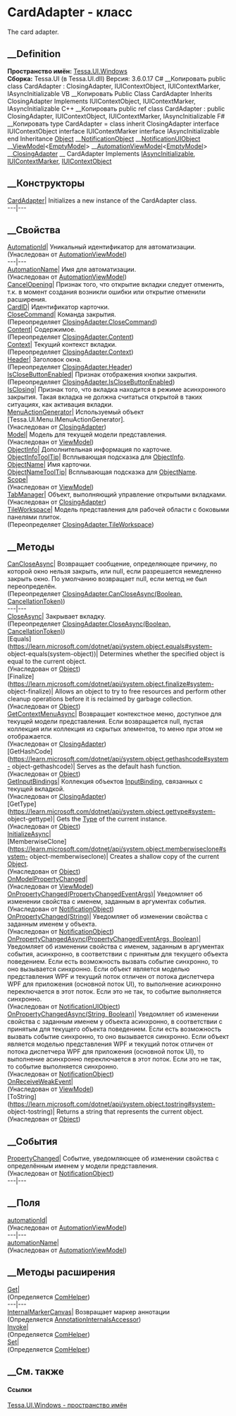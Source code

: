 # CardAdapter - класс
The card adapter.
## __Definition
 **Пространство имён:** [Tessa.UI.Windows](N_Tessa_UI_Windows.htm)  
 **Сборка:** Tessa.UI (в Tessa.UI.dll) Версия: 3.6.0.17
C# __Копировать
     public class CardAdapter : ClosingAdapter, 
    	IUIContextObject, IUIContextMarker, IAsyncInitializable
VB __Копировать
     Public Class CardAdapter
    	Inherits ClosingAdapter
    	Implements IUIContextObject, IUIContextMarker, IAsyncInitializable
C++ __Копировать
     public ref class CardAdapter : public ClosingAdapter, 
    	IUIContextObject, IUIContextMarker, IAsyncInitializable
F# __Копировать
     type CardAdapter = 
        class
            inherit ClosingAdapter
            interface IUIContextObject
            interface IUIContextMarker
            interface IAsyncInitializable
        end
Inheritance
    [Object](https://learn.microsoft.com/dotnet/api/system.object) __[NotificationObject](T_Tessa_Platform_NotificationObject.htm) __[NotificationUIObject](T_Tessa_UI_NotificationUIObject.htm) __[ViewModel](T_Tessa_UI_ViewModel_1.htm)<[EmptyModel](T_Tessa_UI_EmptyModel.htm)> __[AutomationViewModel](T_Tessa_UI_Automation_AutomationViewModel_1.htm)<[EmptyModel](T_Tessa_UI_EmptyModel.htm)> __[ClosingAdapter](T_Tessa_UI_Windows_ClosingAdapter.htm) __ CardAdapter
Implements
    [IAsyncInitializable](T_Tessa_Platform_IAsyncInitializable.htm), [IUIContextMarker](T_Tessa_UI_IUIContextMarker.htm), [IUIContextObject](T_Tessa_UI_IUIContextObject.htm)
##  __Конструкторы
[CardAdapter](M_Tessa_UI_Windows_CardAdapter__ctor.htm)|  Initializes a new
instance of the CardAdapter class.  
---|---  
## __Свойства
[AutomationId](P_Tessa_UI_Automation_AutomationViewModel_1_AutomationId.htm)|
Уникальный идентификатор для автоматизации.  
(Унаследован от
[AutomationViewModel<TModel>](T_Tessa_UI_Automation_AutomationViewModel_1.htm))  
---|---  
[AutomationName](P_Tessa_UI_Automation_AutomationViewModel_1_AutomationName.htm)|
Имя для автоматизации.  
(Унаследован от
[AutomationViewModel<TModel>](T_Tessa_UI_Automation_AutomationViewModel_1.htm))  
[CancelOpening](P_Tessa_UI_Windows_CardAdapter_CancelOpening.htm)|  Признак
того, что открытие вкладки следует отменить, т.к. в момент создания возникли
ошибки или открытие отменили расширения.  
[CardID](P_Tessa_UI_Windows_CardAdapter_CardID.htm)|  Идентификатор карточки.  
[CloseCommand](P_Tessa_UI_Windows_CardAdapter_CloseCommand.htm)|  Команда
закрытия.  
(Переопределяет
[ClosingAdapter.CloseCommand](P_Tessa_UI_Windows_ClosingAdapter_CloseCommand.htm))  
[Content](P_Tessa_UI_Windows_CardAdapter_Content.htm)|  Содержимое.  
(Переопределяет
[ClosingAdapter.Content](P_Tessa_UI_Windows_ClosingAdapter_Content.htm))  
[Context](P_Tessa_UI_Windows_CardAdapter_Context.htm)|  Текущий контекст
вкладки.  
(Переопределяет
[ClosingAdapter.Context](P_Tessa_UI_Windows_ClosingAdapter_Context.htm))  
[Header](P_Tessa_UI_Windows_CardAdapter_Header.htm)|  Заголовок окна.  
(Переопределяет
[ClosingAdapter.Header](P_Tessa_UI_Windows_ClosingAdapter_Header.htm))  
[IsCloseButtonEnabled](P_Tessa_UI_Windows_CardAdapter_IsCloseButtonEnabled.htm)|
Признак отображения кнопки закрытия.  
(Переопределяет
[ClosingAdapter.IsCloseButtonEnabled](P_Tessa_UI_Windows_ClosingAdapter_IsCloseButtonEnabled.htm))  
[IsClosing](P_Tessa_UI_Windows_CardAdapter_IsClosing.htm)|  Признак того, что
вкладка находится в режиме асинхронного закрытия. Такая вкладка не должна
считаться открытой в таких ситуациях, как активация вкладки.  
[MenuActionGenerator](P_Tessa_UI_Windows_ClosingAdapter_MenuActionGenerator.htm)|
Используемый объект [Tessa.UI.Menu.IMenuActionGenerator].  
(Унаследован от [ClosingAdapter](T_Tessa_UI_Windows_ClosingAdapter.htm))  
[Model](P_Tessa_UI_ViewModel_1_Model.htm)|  Модель для текущей модели
представления.  
(Унаследован от [ViewModel<TModel>](T_Tessa_UI_ViewModel_1.htm))  
[ObjectInfo](P_Tessa_UI_Windows_CardAdapter_ObjectInfo.htm)|  Дополнительная
информация по карточке.  
[ObjectInfoToolTip](P_Tessa_UI_Windows_CardAdapter_ObjectInfoToolTip.htm)|
Всплывающая подсказка для
[ObjectInfo](P_Tessa_UI_Windows_CardAdapter_ObjectInfo.htm).  
[ObjectName](P_Tessa_UI_Windows_CardAdapter_ObjectName.htm)|  Имя карточки.  
[ObjectNameToolTip](P_Tessa_UI_Windows_CardAdapter_ObjectNameToolTip.htm)|
Всплывающая подсказка для
[ObjectName](P_Tessa_UI_Windows_CardAdapter_ObjectName.htm).  
[Scope](P_Tessa_UI_ViewModel_1_Scope.htm)|  
(Унаследован от [ViewModel<TModel>](T_Tessa_UI_ViewModel_1.htm))  
[TabManager](P_Tessa_UI_Windows_ClosingAdapter_TabManager.htm)|  Объект,
выполняющий управление открытыми вкладками.  
(Унаследован от [ClosingAdapter](T_Tessa_UI_Windows_ClosingAdapter.htm))  
[TileWorkspace](P_Tessa_UI_Windows_CardAdapter_TileWorkspace.htm)|  Модель
представления для рабочей области с боковыми панелями плиток.  
(Переопределяет
[ClosingAdapter.TileWorkspace](P_Tessa_UI_Windows_ClosingAdapter_TileWorkspace.htm))  
##  __Методы
[CanCloseAsync](M_Tessa_UI_Windows_CardAdapter_CanCloseAsync.htm)|  Возвращает
сообщение, определяющее причину, по которой окно нельзя закрыть, или null,
если разрешается немедленно закрыть окно. По умолчанию возвращает null, если
метод не был переопределён.  
(Переопределяет [ClosingAdapter.CanCloseAsync(Boolean,
CancellationToken)](M_Tessa_UI_Windows_ClosingAdapter_CanCloseAsync.htm))  
---|---  
[CloseAsync](M_Tessa_UI_Windows_CardAdapter_CloseAsync.htm)|  Закрывает
вкладку.  
(Переопределяет [ClosingAdapter.CloseAsync(Boolean,
CancellationToken)](M_Tessa_UI_Windows_ClosingAdapter_CloseAsync.htm))  
[Equals](https://learn.microsoft.com/dotnet/api/system.object.equals#system-
object-equals\(system-object\))| Determines whether the specified object is
equal to the current object.  
(Унаследован от
[Object](https://learn.microsoft.com/dotnet/api/system.object))  
[Finalize](https://learn.microsoft.com/dotnet/api/system.object.finalize#system-
object-finalize)| Allows an object to try to free resources and perform other
cleanup operations before it is reclaimed by garbage collection.  
(Унаследован от
[Object](https://learn.microsoft.com/dotnet/api/system.object))  
[GetContextMenuAsync](M_Tessa_UI_Windows_ClosingAdapter_GetContextMenuAsync.htm)|
Возвращает контекстное меню, доступное для текущей модели представления. Если
возвращается null, пустая коллекция или коллекция из скрытых элементов, то
меню при этом не отображается.  
(Унаследован от [ClosingAdapter](T_Tessa_UI_Windows_ClosingAdapter.htm))  
[GetHashCode](https://learn.microsoft.com/dotnet/api/system.object.gethashcode#system-
object-gethashcode)| Serves as the default hash function.  
(Унаследован от
[Object](https://learn.microsoft.com/dotnet/api/system.object))  
[GetInputBindings](M_Tessa_UI_Windows_ClosingAdapter_GetInputBindings.htm)|
Коллекция объектов
[InputBinding](https://learn.microsoft.com/dotnet/api/system.windows.input.inputbinding),
связанных с текущей вкладкой.  
(Унаследован от [ClosingAdapter](T_Tessa_UI_Windows_ClosingAdapter.htm))  
[GetType](https://learn.microsoft.com/dotnet/api/system.object.gettype#system-
object-gettype)| Gets the
[Type](https://learn.microsoft.com/dotnet/api/system.type) of the current
instance.  
(Унаследован от
[Object](https://learn.microsoft.com/dotnet/api/system.object))  
[InitializeAsync](M_Tessa_UI_Windows_CardAdapter_InitializeAsync.htm)|  
[MemberwiseClone](https://learn.microsoft.com/dotnet/api/system.object.memberwiseclone#system-
object-memberwiseclone)| Creates a shallow copy of the current
[Object](https://learn.microsoft.com/dotnet/api/system.object).  
(Унаследован от
[Object](https://learn.microsoft.com/dotnet/api/system.object))  
[OnModelPropertyChanged](M_Tessa_UI_ViewModel_1_OnModelPropertyChanged.htm)|  
(Унаследован от [ViewModel<TModel>](T_Tessa_UI_ViewModel_1.htm))  
[OnPropertyChanged(PropertyChangedEventArgs)](M_Tessa_Platform_NotificationObject_OnPropertyChanged.htm)|
Уведомляет об изменении свойства с именем, заданным в аргументах события.  
(Унаследован от [NotificationObject](T_Tessa_Platform_NotificationObject.htm))  
[OnPropertyChanged(String)](M_Tessa_Platform_NotificationObject_OnPropertyChanged_1.htm)|
Уведомляет об изменении свойства с заданным именем у объекта.  
(Унаследован от [NotificationObject](T_Tessa_Platform_NotificationObject.htm))  
[OnPropertyChangedAsync(PropertyChangedEventArgs,
Boolean)](M_Tessa_UI_NotificationUIObject_OnPropertyChangedAsync.htm)|
Уведомляет об изменении свойства с именем, заданным в аргументах события,
асинхронно, в соответствии с принятым для текущего объекта поведением. Если
есть возможность вызвать событие синхронно, то оно вызывается синхронно. Если
объект является моделью представления WPF и текущий поток отличен от потока
диспетчера WPF для приложения (основной поток UI), то выполнение асинхронно
переключается в этот поток. Если это не так, то событие выполняется синхронно.  
(Унаследован от [NotificationUIObject](T_Tessa_UI_NotificationUIObject.htm))  
[OnPropertyChangedAsync(String,
Boolean)](M_Tessa_Platform_NotificationObject_OnPropertyChangedAsync_1.htm)|
Уведомляет об изменении свойства с заданным именем у объекта асинхронно, в
соответствии с принятым для текущего объекта поведением. Если есть возможность
вызвать событие синхронно, то оно вызывается синхронно. Если объект является
моделью представления WPF и текущий поток отличен от потока диспетчера WPF для
приложения (основной поток UI), то выполнение асинхронно переключается в этот
поток. Если это не так, то событие выполняется синхронно.  
(Унаследован от [NotificationObject](T_Tessa_Platform_NotificationObject.htm))  
[OnReceiveWeakEvent](M_Tessa_UI_ViewModel_1_OnReceiveWeakEvent.htm)|  
(Унаследован от [ViewModel<TModel>](T_Tessa_UI_ViewModel_1.htm))  
[ToString](https://learn.microsoft.com/dotnet/api/system.object.tostring#system-
object-tostring)| Returns a string that represents the current object.  
(Унаследован от
[Object](https://learn.microsoft.com/dotnet/api/system.object))  
##  __События
[PropertyChanged](E_Tessa_Platform_NotificationObject_PropertyChanged.htm)|
Событие, уведомляющее об изменении свойства с определённым именем у модели
представления.  
(Унаследован от [NotificationObject](T_Tessa_Platform_NotificationObject.htm))  
---|---  
##  __Поля
[automationId](F_Tessa_UI_Automation_AutomationViewModel_1_automationId.htm)|  
(Унаследован от
[AutomationViewModel<TModel>](T_Tessa_UI_Automation_AutomationViewModel_1.htm))  
---|---  
[automationName](F_Tessa_UI_Automation_AutomationViewModel_1_automationName.htm)|  
(Унаследован от
[AutomationViewModel<TModel>](T_Tessa_UI_Automation_AutomationViewModel_1.htm))  
##  __Методы расширения
[Get](M_Tessa_Extensions_Default_Client_EDS_ComHelper_Get.htm)|  
(Определяется
[ComHelper](T_Tessa_Extensions_Default_Client_EDS_ComHelper.htm))  
---|---  
[InternalMarkerCanvas](M_Tessa_UI_Views_Charting_Annotations_AnnotationInternalsAccessor_InternalMarkerCanvas.htm)|
Возвращает маркер аннотации  
(Определяется
[AnnotationInternalsAccessor](T_Tessa_UI_Views_Charting_Annotations_AnnotationInternalsAccessor.htm))  
[Invoke](M_Tessa_Extensions_Default_Client_EDS_ComHelper_Invoke.htm)|  
(Определяется
[ComHelper](T_Tessa_Extensions_Default_Client_EDS_ComHelper.htm))  
[Set](M_Tessa_Extensions_Default_Client_EDS_ComHelper_Set.htm)|  
(Определяется
[ComHelper](T_Tessa_Extensions_Default_Client_EDS_ComHelper.htm))  
##  __См. также
#### Ссылки
[Tessa.UI.Windows - пространство имён](N_Tessa_UI_Windows.htm)
